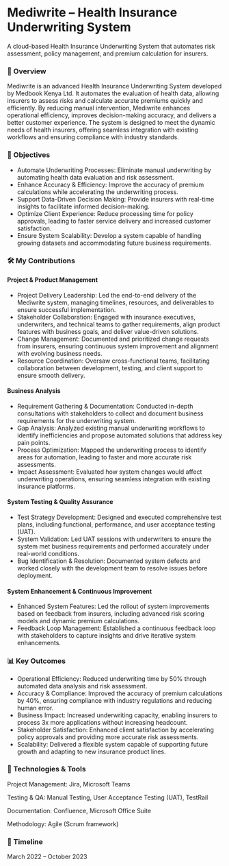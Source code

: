 # Mediwrite – Health Insurance Underwriting System
A cloud-based Health Insurance Underwriting System that automates risk assessment, policy management, and premium calculation for insurers.

### 📌 Overview
Mediwrite is an advanced Health Insurance Underwriting System developed by Medbook Kenya Ltd. It automates the evaluation of health data, allowing insurers to assess risks and calculate accurate premiums quickly and efficiently. By reducing manual intervention, Mediwrite enhances operational efficiency, improves decision-making accuracy, and delivers a better customer experience. The system is designed to meet the dynamic needs of health insurers, offering seamless integration with existing workflows and ensuring compliance with industry standards.

### 🎯 Objectives
- Automate Underwriting Processes: Eliminate manual underwriting by automating health data evaluation and risk assessment.
- Enhance Accuracy & Efficiency: Improve the accuracy of premium calculations while accelerating the underwriting process.
- Support Data-Driven Decision Making: Provide insurers with real-time insights to facilitate informed decision-making.
- Optimize Client Experience: Reduce processing time for policy approvals, leading to faster service delivery and increased customer satisfaction.
- Ensure System Scalability: Develop a system capable of handling growing datasets and accommodating future business requirements.

### 🛠️ My Contributions
#### Project & Product Management
- Project Delivery Leadership: Led the end-to-end delivery of the Mediwrite system, managing timelines, resources, and deliverables to ensure successful implementation.
- Stakeholder Collaboration: Engaged with insurance executives, underwriters, and technical teams to gather requirements, align product features with business goals, and deliver value-driven solutions.
- Change Management: Documented and prioritized change requests from insurers, ensuring continuous system improvement and alignment with evolving business needs.
- Resource Coordination: Oversaw cross-functional teams, facilitating collaboration between development, testing, and client support to ensure smooth delivery.
#### Business Analysis
- Requirement Gathering & Documentation: Conducted in-depth consultations with stakeholders to collect and document business requirements for the underwriting system.
- Gap Analysis: Analyzed existing manual underwriting workflows to identify inefficiencies and propose automated solutions that address key pain points.
- Process Optimization: Mapped the underwriting process to identify areas for automation, leading to faster and more accurate risk assessments.
- Impact Assessment: Evaluated how system changes would affect underwriting operations, ensuring seamless integration with existing insurance platforms.
#### System Testing & Quality Assurance
- Test Strategy Development: Designed and executed comprehensive test plans, including functional, performance, and user acceptance testing (UAT).
- System Validation: Led UAT sessions with underwriters to ensure the system met business requirements and performed accurately under real-world conditions.
- Bug Identification & Resolution: Documented system defects and worked closely with the development team to resolve issues before deployment.
#### System Enhancement & Continuous Improvement
- Enhanced System Features: Led the rollout of system improvements based on feedback from insurers, including advanced risk scoring models and dynamic premium calculations.
- Feedback Loop Management: Established a continuous feedback loop with stakeholders to capture insights and drive iterative system enhancements.

### 📊 Key Outcomes
- Operational Efficiency: Reduced underwriting time by 50% through automated data analysis and risk assessment.
- Accuracy & Compliance: Improved the accuracy of premium calculations by 40%, ensuring compliance with industry regulations and reducing human error.
- Business Impact: Increased underwriting capacity, enabling insurers to process 3x more applications without increasing headcount.
- Stakeholder Satisfaction: Enhanced client satisfaction by accelerating policy approvals and providing more accurate risk assessments.
- Scalability: Delivered a flexible system capable of supporting future growth and adapting to new insurance product lines.

### 📁 Technologies & Tools
Project Management: Jira, Microsoft Teams

Testing & QA: Manual Testing, User Acceptance Testing (UAT), TestRail

Documentation: Confluence, Microsoft Office Suite

Methodology: Agile (Scrum framework)

### 📅 Timeline
March 2022 – October 2023

